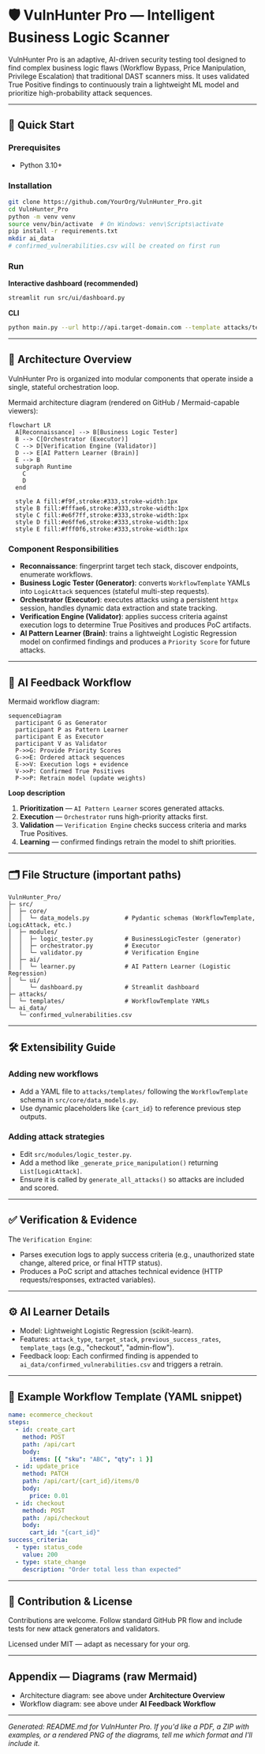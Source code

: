 
# 🛡️ VulnHunter Pro — Intelligent Business Logic Scanner

VulnHunter Pro is an adaptive, AI-driven security testing tool designed to find complex business logic flaws (Workflow Bypass, Price Manipulation, Privilege Escalation) that traditional DAST scanners miss. It uses validated True Positive findings to continuously train a lightweight ML model and prioritize high-probability attack sequences.

---

## 🚀 Quick Start

### Prerequisites
- Python 3.10+

### Installation
```bash
git clone https://github.com/YourOrg/VulnHunter_Pro.git
cd VulnHunter_Pro
python -m venv venv
source venv/bin/activate  # On Windows: venv\Scripts\activate
pip install -r requirements.txt
mkdir ai_data
# confirmed_vulnerabilities.csv will be created on first run
```

### Run
**Interactive dashboard (recommended)**
```bash
streamlit run src/ui/dashboard.py
```

**CLI**
```bash
python main.py --url http://api.target-domain.com --template attacks/templates/ecommerce_checkout.yaml
```

---

## 🧠 Architecture Overview

VulnHunter Pro is organized into modular components that operate inside a single, stateful orchestration loop.

Mermaid architecture diagram (rendered on GitHub / Mermaid-capable viewers):

```mermaid
flowchart LR
  A[Reconnaissance] --> B[Business Logic Tester]
  B --> C[Orchestrator (Executor)]
  C --> D[Verification Engine (Validator)]
  D --> E[AI Pattern Learner (Brain)]
  E --> B
  subgraph Runtime
    C
    D
  end

  style A fill:#f9f,stroke:#333,stroke-width:1px
  style B fill:#fffae6,stroke:#333,stroke-width:1px
  style C fill:#e6f7ff,stroke:#333,stroke-width:1px
  style D fill:#e6ffe6,stroke:#333,stroke-width:1px
  style E fill:#fff0f6,stroke:#333,stroke-width:1px
```

### Component Responsibilities
- **Reconnaissance**: fingerprint target tech stack, discover endpoints, enumerate workflows.
- **Business Logic Tester (Generator)**: converts `WorkflowTemplate` YAMLs into `LogicAttack` sequences (stateful multi-step requests).
- **Orchestrator (Executor)**: executes attacks using a persistent `httpx` session, handles dynamic data extraction and state tracking.
- **Verification Engine (Validator)**: applies success criteria against execution logs to determine True Positives and produces PoC artifacts.
- **AI Pattern Learner (Brain)**: trains a lightweight Logistic Regression model on confirmed findings and produces a `Priority Score` for future attacks.

---

## 🔁 AI Feedback Workflow

Mermaid workflow diagram:

```mermaid
sequenceDiagram
  participant G as Generator
  participant P as Pattern Learner
  participant E as Executor
  participant V as Validator
  P->>G: Provide Priority Scores
  G->>E: Ordered attack sequences
  E->>V: Execution logs + evidence
  V->>P: Confirmed True Positives
  P->>P: Retrain model (update weights)
```

**Loop description**
1. **Prioritization** — `AI Pattern Learner` scores generated attacks.
2. **Execution** — `Orchestrator` runs high-priority attacks first.
3. **Validation** — `Verification Engine` checks success criteria and marks True Positives.
4. **Learning** — confirmed findings retrain the model to shift priorities.

---

## 🗂️ File Structure (important paths)

```
VulnHunter_Pro/
├─ src/
│  ├─ core/
│  │  └─ data_models.py          # Pydantic schemas (WorkflowTemplate, LogicAttack, etc.)
│  ├─ modules/
│  │  ├─ logic_tester.py         # BusinessLogicTester (generator)
│  │  ├─ orchestrator.py         # Executor
│  │  └─ validator.py            # Verification Engine
│  ├─ ai/
│  │  └─ learner.py              # AI Pattern Learner (Logistic Regression)
│  └─ ui/
│     └─ dashboard.py            # Streamlit dashboard
├─ attacks/
│  └─ templates/                 # WorkflowTemplate YAMLs
└─ ai_data/
   └─ confirmed_vulnerabilities.csv
```

---

## 🛠️ Extensibility Guide

### Adding new workflows
- Add a YAML file to `attacks/templates/` following the `WorkflowTemplate` schema in `src/core/data_models.py`.
- Use dynamic placeholders like `{cart_id}` to reference previous step outputs.

### Adding attack strategies
- Edit `src/modules/logic_tester.py`.
- Add a method like `_generate_price_manipulation()` returning `List[LogicAttack]`.
- Ensure it is called by `generate_all_attacks()` so attacks are included and scored.

---

## ✅ Verification & Evidence
The `Verification Engine`:
- Parses execution logs to apply success criteria (e.g., unauthorized state change, altered price, or final HTTP status).
- Produces a PoC script and attaches technical evidence (HTTP requests/responses, extracted variables).

---

## ⚙️ AI Learner Details
- Model: Lightweight Logistic Regression (scikit-learn).
- Features: `attack_type`, `target_stack`, `previous_success_rates`, `template_tags` (e.g., "checkout", "admin-flow").
- Feedback loop: Each confirmed finding is appended to `ai_data/confirmed_vulnerabilities.csv` and triggers a retrain.

---

## 🧪 Example Workflow Template (YAML snippet)
```yaml
name: ecommerce_checkout
steps:
  - id: create_cart
    method: POST
    path: /api/cart
    body:
      items: [{ "sku": "ABC", "qty": 1 }]
  - id: update_price
    method: PATCH
    path: /api/cart/{cart_id}/items/0
    body:
      price: 0.01
  - id: checkout
    method: POST
    path: /api/checkout
    body:
      cart_id: "{cart_id}"
success_criteria:
  - type: status_code
    value: 200
  - type: state_change
    description: "Order total less than expected"
```

---

## 🧾 Contribution & License
Contributions are welcome. Follow standard GitHub PR flow and include tests for new attack generators and validators.

Licensed under MIT — adapt as necessary for your org.

---

## Appendix — Diagrams (raw Mermaid)
- Architecture diagram: see above under **Architecture Overview**
- Workflow diagram: see above under **AI Feedback Workflow**

---

*Generated: README.md for VulnHunter Pro. If you'd like a PDF, a ZIP with examples, or a rendered PNG of the diagrams, tell me which format and I'll include it.*
